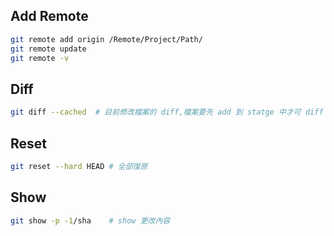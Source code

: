 ## Add Remote
```bash
git remote add origin /Remote/Project/Path/
git remote update
git remote -v
```
## Diff
```bash
git diff --cached  # 目前修改檔案的 diff,檔案要先 add 到 statge 中才可 diff
```
## Reset
```bash
git reset --hard HEAD # 全部復原
```

## Show
```bash
git show -p -1/sha    # show 更改內容
```
